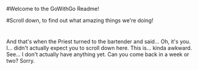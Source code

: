 #Welcome to the GoWithGo Readme!

#Scroll down, to find out what amazing things we're doing!

#
#
#
#
#
#
#
#
#
#
#
#
#
#
#
#
#
#
#
#
#
#
#
#
#
#
#
#
#
#
#
#
#
#
#
#
#
#
#
#
#
#
#
#
#
#
#
#
#
#
#
#
#
#
#
#
#
#
#
#
#
#
#
#
#
#
#
#
#
#
#
#
#
#
#
#
#
#
#
#
#
#
#
#
#
#
#
#
#
#
#
#
#
#
#
#

And that's when the Priest turned to the bartender and said... Oh, it's you.
I... didn't actually expect you to scroll down here. This is... kinda awkward.
See... I don't actually have anything yet. Can you come back in a week or two?
Sorry.
